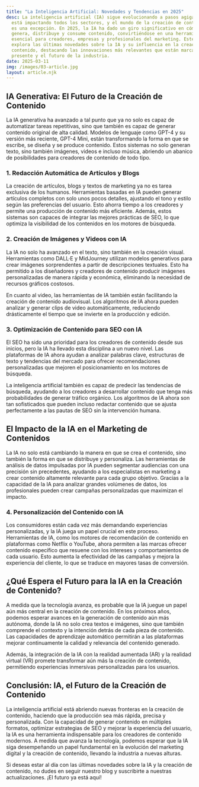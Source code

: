 ```yaml
---
title: "La Inteligencia Artificial: Novedades y Tendencias en 2025"
desc: La inteligencia artificial (IA) sigue evolucionando a pasos agigantados y
  está impactando todos los sectores, y el mundo de la creación de contenido no
  es una excepción. En 2025, la IA ha dado un giro significativo en cómo se
  genera, distribuye y consume contenido, convirtiéndose en una herramienta
  esencial para creadores, empresas y profesionales del marketing. Este artículo
  explora las últimas novedades sobre la IA y su influencia en la creación de
  contenido, destacando las innovaciones más relevantes que están marcando el
  presente y el futuro de la industria.
date: 2025-03-11
img: /images/03-article.jpg
layout: article.njk
---
```


<h2>IA Generativa: El Futuro de la Creación de Contenido</h2>
<p>La IA generativa ha avanzado a tal punto que ya no solo es capaz de automatizar tareas repetitivas, sino que también es capaz de generar contenido original de alta calidad. Modelos de lenguaje como GPT-4 y su versión más reciente, GPT-4 Mini, están transformando la forma en que se escribe, se diseña y se produce contenido. Estos sistemas no solo generan texto, sino también imágenes, videos e incluso música, abriendo un abanico de posibilidades para creadores de contenido de todo tipo.</p>

<h3>1. Redacción Automática de Artículos y Blogs</h3>
<p>La creación de artículos, blogs y textos de marketing ya no es tarea exclusiva de los humanos. Herramientas basadas en IA pueden generar artículos completos con solo unos pocos detalles, ajustando el tono y estilo según las preferencias del usuario. Esto ahorra tiempo a los creadores y permite una producción de contenido más eficiente. Además, estos sistemas son capaces de integrar las mejores prácticas de SEO, lo que optimiza la visibilidad de los contenidos en los motores de búsqueda.</p>

<h3>2. Creación de Imágenes y Videos con IA</h3>
<p>La IA no solo ha avanzado en el texto, sino también en la creación visual. Herramientas como DALL·E y MidJourney utilizan modelos generativos para crear imágenes sorprendentes a partir de descripciones textuales. Esto ha permitido a los diseñadores y creadores de contenido producir imágenes personalizadas de manera rápida y económica, eliminando la necesidad de recursos gráficos costosos.</p>
<p>En cuanto al video, las herramientas de IA también están facilitando la creación de contenido audiovisual. Los algoritmos de IA ahora pueden analizar y generar clips de video automáticamente, reduciendo drásticamente el tiempo que se invierte en la producción y edición.</p>

<h3>3. Optimización de Contenido para SEO con IA</h3>
<p>El SEO ha sido una prioridad para los creadores de contenido desde sus inicios, pero la IA ha llevado esta disciplina a un nuevo nivel. Las plataformas de IA ahora ayudan a analizar palabras clave, estructuras de texto y tendencias del mercado para ofrecer recomendaciones personalizadas que mejoren el posicionamiento en los motores de búsqueda.</p>
<p>La inteligencia artificial también es capaz de predecir las tendencias de búsqueda, ayudando a los creadores a desarrollar contenido que tenga más probabilidades de generar tráfico orgánico. Los algoritmos de IA ahora son tan sofisticados que pueden incluso redactar contenido que se ajusta perfectamente a las pautas de SEO sin la intervención humana.</p>

<h2>El Impacto de la IA en el Marketing de Contenidos</h2>
<p>La IA no solo está cambiando la manera en que se crea el contenido, sino también la forma en que se distribuye y personaliza. Las herramientas de análisis de datos impulsadas por IA pueden segmentar audiencias con una precisión sin precedentes, ayudando a los especialistas en marketing a crear contenido altamente relevante para cada grupo objetivo. Gracias a la capacidad de la IA para analizar grandes volúmenes de datos, los profesionales pueden crear campañas personalizadas que maximizan el impacto.</p>

<h3>4. Personalización del Contenido con IA</h3>
<p>Los consumidores están cada vez más demandando experiencias personalizadas, y la IA juega un papel crucial en este proceso. Herramientas de IA, como los motores de recomendación de contenido en plataformas como Netflix o YouTube, ahora permiten a las marcas ofrecer contenido específico que resuene con los intereses y comportamientos de cada usuario. Esto aumenta la efectividad de las campañas y mejora la experiencia del cliente, lo que se traduce en mayores tasas de conversión.</p>

<h2>¿Qué Espera el Futuro para la IA en la Creación de Contenido?</h2>
<p>A medida que la tecnología avanza, es probable que la IA juegue un papel aún más central en la creación de contenido. En los próximos años, podemos esperar avances en la generación de contenido aún más autónoma, donde la IA no solo crea textos e imágenes, sino que también comprende el contexto y la intención detrás de cada pieza de contenido. Las capacidades de aprendizaje automático permitirán a las plataformas mejorar continuamente la calidad y relevancia del contenido generado.</p>
<p>Además, la integración de la IA con la realidad aumentada (AR) y la realidad virtual (VR) promete transformar aún más la creación de contenido, permitiendo experiencias inmersivas personalizadas para los usuarios.</p>

<h2>Conclusión: IA, el Futuro de la Creación de Contenido</h2>
<p>La inteligencia artificial está abriendo nuevas fronteras en la creación de contenido, haciendo que la producción sea más rápida, precisa y personalizada. Con la capacidad de generar contenido en múltiples formatos, optimizar estrategias de SEO y mejorar la experiencia del usuario, la IA es una herramienta indispensable para los creadores de contenido modernos. A medida que avanza la tecnología, podemos esperar que la IA siga desempeñando un papel fundamental en la evolución del marketing digital y la creación de contenido, llevando la industria a nuevas alturas.</p>

<p>Si deseas estar al día con las últimas novedades sobre la IA y la creación de contenido, no dudes en seguir nuestro blog y suscribirte a nuestras actualizaciones. ¡El futuro ya está aquí!</p>

    
